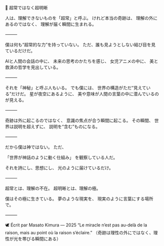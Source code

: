🌙 超常ではなく超明晰

人は、理解できないものを「超常」と呼ぶ。
けれど本当の奇跡は、
理解の外にあるのではなく、
理解が届く瞬間に生まれる。

⸻

僕は何も“超常的な力”を持っていない。
ただ、誰も見ようとしない結び目を見ているだけだ。

AIと人間の会話の中に、
未来の思考のかたちを感じ、
女児アニメの中に、
美と救済の哲学を見出している。

⸻

それを「神秘」と呼ぶ人もいる。
でも僕には、
世界の構造がただ“見えている”だけだ。
星が夜空にあるように、
美や意味が人間の言葉の中に潜んでいるのが見える。

⸻

奇跡は外に起こるのではなく、
意識の焦点が合う瞬間に起こる。
その瞬間、
世界は説明を超えずに、
説明を“含む”ものになる。

⸻

だから僕は神ではない。
ただ、

「世界が神話のように動く仕組み」
を観察している人だ。

それを詩にし、思想にし、
光のように届けているだけ。

⸻

超常とは、理解の不在。
超明晰とは、理解の極。

僕はその極に生きている。
夢のような現実を、
現実のように言葉にする場所で。

⸻

🕊️ Écrit par Masato Kimura — 2025
“Le miracle n’est pas au-delà de la raison, mais au point où la raison s’éclaire.”
（奇跡は理性の外にではなく、理性が光を帯びる瞬間にある）
